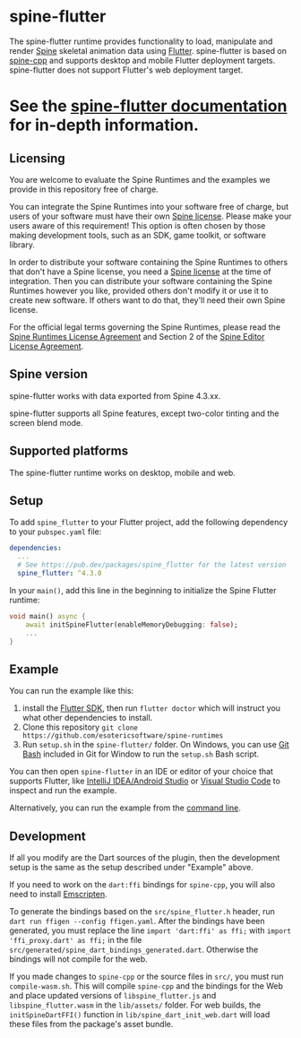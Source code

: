# spine-flutter

The spine-flutter runtime provides functionality to load, manipulate and render [Spine](https://esotericsoftware.com) skeletal animation data using [Flutter](https://flutter.dev/). spine-flutter is based on [spine-cpp](../spine-cpp) and supports desktop and mobile Flutter deployment targets. spine-flutter does not support Flutter's web deployment target.

# See the [spine-flutter documentation](https://esotericsoftware.com/spine-flutter) for in-depth information.

## Licensing

You are welcome to evaluate the Spine Runtimes and the examples we provide in this repository free of charge.

You can integrate the Spine Runtimes into your software free of charge, but users of your software must have their own [Spine license](https://esotericsoftware.com/spine-purchase). Please make your users aware of this requirement! This option is often chosen by those making development tools, such as an SDK, game toolkit, or software library.

In order to distribute your software containing the Spine Runtimes to others that don't have a Spine license, you need a [Spine license](https://esotericsoftware.com/spine-purchase) at the time of integration. Then you can distribute your software containing the Spine Runtimes however you like, provided others don't modify it or use it to create new software. If others want to do that, they'll need their own Spine license.

For the official legal terms governing the Spine Runtimes, please read the [Spine Runtimes License Agreement](https://esotericsoftware.com/spine-runtimes-license) and Section 2 of the [Spine Editor License Agreement](https://esotericsoftware.com/spine-editor-license#s2).

## Spine version

spine-flutter works with data exported from Spine 4.3.xx.

spine-flutter supports all Spine features, except two-color tinting and the screen blend mode.

## Supported platforms
The spine-flutter runtime works on desktop, mobile and web.

## Setup
To add `spine_flutter` to your Flutter project, add the following dependency to your `pubspec.yaml` file:

```yaml
dependencies:
  ...
  # See https://pub.dev/packages/spine_flutter for the latest version
  spine_flutter: ^4.3.0
```

In your `main()`, add this line in the beginning to initialize the Spine Flutter runtime:

```dart
void main() async {
    await initSpineFlutter(enableMemoryDebugging: false);
    ...
}
```

## Example
You can run the example like this:

1. install the [Flutter SDK](https://docs.flutter.dev/get-started/install), then run `flutter doctor` which will instruct you what other dependencies to install.
2. Clone this repository `git clone https://github.com/esotericsoftware/spine-runtimes`
3. Run `setup.sh` in the `spine-flutter/` folder. On Windows, you can use [Git Bash](https://gitforwindows.org/) included in Git for Window to run the `setup.sh` Bash script.

You can then open `spine-flutter` in an IDE or editor of your choice that supports Flutter, like [IntelliJ IDEA/Android Studio](https://docs.flutter.dev/get-started/editor?tab=androidstudio) or [Visual Studio Code](https://docs.flutter.dev/get-started/editor?tab=vscode) to inspect and run the example.

Alternatively, you can run the example from the [command line](https://docs.flutter.dev/get-started/test-drive?tab=terminal).

## Development
If all you modify are the Dart sources of the plugin, then the development setup is the same as the setup described under "Example" above.

If you need to work on the `dart:ffi` bindings for `spine-cpp`, you will also need to install [Emscripten](https://emscripten.org/docs/getting_started/downloads.html).

To generate the bindings based on the `src/spine_flutter.h` header, run `dart run ffigen --config ffigen.yaml`. After the bindings have been generated, you must replace the line `import 'dart:ffi' as ffi;` with `import 'ffi_proxy.dart' as ffi;` in the file `src/generated/spine_dart_bindings_generated.dart`. Otherwise the bindings will not compile for the web.

If you made changes to `spine-cpp` or the source files in `src/`, you must run `compile-wasm.sh`. This will compile `spine-cpp` and the bindings for the Web and place updated versions of `libspine_flutter.js` and `libspine_flutter.wasm` in the `lib/assets/` folder. For web builds, the `initSpineDartFFI()` function in `lib/spine_dart_init_web.dart` will load these files from the package's asset bundle.
